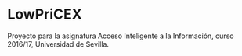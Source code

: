 # LowPriCEX

Proyecto para la asignatura Acceso Inteligente a la Información, curso 2016/17, Universidad de Sevilla.
